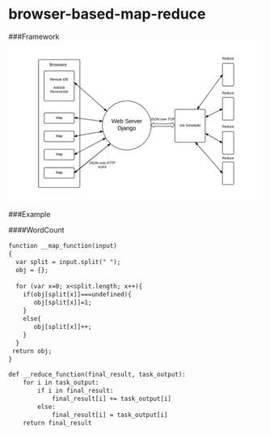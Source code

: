 # browser-based-map-reduce

###Framework
![](Doc/image.png)

###Example

####WordCount

~~~~{.javascript}
function __map_function(input)
{
  var split = input.split(" ");
  obj = {};

  for (var x=0; x<split.length; x++){
    if(obj[split[x]]===undefined){
       obj[split[x]]=1;
    }
    else{
       obj[split[x]]++;
    }
  }
 return obj;
}
~~~~
~~~~{.python}
def __reduce_function(final_result, task_output):
    for i in task_output:
        if i in final_result:
            final_result[i] += task_output[i]
        else:
            final_result[i] = task_output[i]
    return final_result
~~~~
